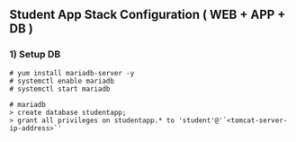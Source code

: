 ## Student App Stack Configuration ( WEB + APP + DB )

### 1) Setup DB
```
# yum install mariadb-server -y
# systemctl enable mariadb 
# systemctl start mariadb

# mariadb
> create database studentapp;
> grant all privileges on studentapp.* to 'student'@'`<tomcat-server-ip-address>`'
```
